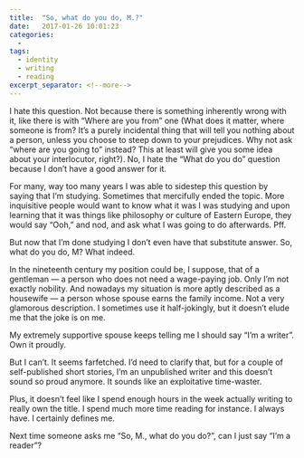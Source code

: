 ```yaml
---
title:  "So, what do you do, M.?"
date:   2017-01-26 10:01:23
categories:
  -
tags:
  - identity
  - writing
  - reading
excerpt_separator: <!--more-->
---
```

I hate this question. Not because there is something inherently wrong with it, like there is with “Where are you from” one (What does it matter, where someone is from? It’s a purely incidental thing that will tell you nothing about a person, unless you choose to steep down to your prejudices. Why not ask “where are you going to” instead? This at least will give you some idea about your interlocutor, right?). No, I hate the “What do you do” question because I don’t have a good answer for it.<!--more-->

For many, way too many years I was able to sidestep this question by saying that I’m studying. Sometimes that mercifully ended the topic. More inquisitive people would want to know what it was I was studying and upon learning  that it was things like philosophy or culture of Eastern Europe, they would say “Ooh,” and nod, and ask what I was going to do afterwards. Pff.

But now that I’m done studying I don’t even have that substitute answer. So, what do you do, M? What indeed.

In the nineteenth century my position could be, I suppose, that of a gentleman — a person who does not need a wage-paying job. Only I’m not exactly nobility. And nowadays my situation is more aptly described as a housewife — a person whose spouse earns the family income. Not a very glamorous description. I sometimes use it half-jokingly, but it doesn’t elude me that the joke is on me.

My extremely supportive spouse keeps telling me I should say “I’m a writer”. Own it proudly.

But I can’t. It seems farfetched. I’d need to clarify that, but for a couple of self-published short stories, I’m an unpublished writer and this doesn’t sound so proud anymore. It sounds like an exploitative time-waster.

Plus, it doesn’t feel like I spend enough hours in the week actually writing to really own the title. I spend much more time reading for instance. I always have. I certainly defines me.

Next time someone asks me “So, M., what do you do?”, can I just say “I’m a reader”?
